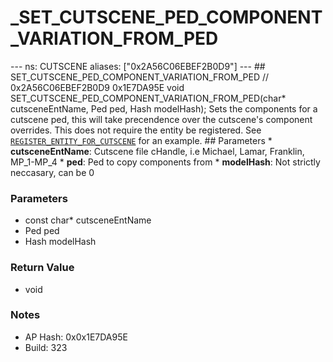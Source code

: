 # _SET_CUTSCENE_PED_COMPONENT_VARIATION_FROM_PED

--- ns: CUTSCENE aliases: ["0x2A56C06EBEF2B0D9"] --- ## SET_CUTSCENE_PED_COMPONENT_VARIATION_FROM_PED  // 0x2A56C06EBEF2B0D9 0x1E7DA95E void SET_CUTSCENE_PED_COMPONENT_VARIATION_FROM_PED(char* cutsceneEntName, Ped ped, Hash modelHash);  Sets the components for a cutscene ped, this will take precendence over the cutscene's component overrides. This does not require the entity be registered.  See [`REGISTER_ENTITY_FOR_CUTSCENE`](#_0xE40C1C56DF95C2E8) for an example.  ## Parameters * **cutsceneEntName**: Cutscene file cHandle, i.e Michael, Lamar, Franklin, MP_1-MP_4 * **ped**: Ped to copy components from * **modelHash**: Not strictly neccasary, can be 0

### Parameters
* const char* cutsceneEntName
* Ped ped
* Hash modelHash

### Return Value
* void

### Notes
* AP Hash: 0x0x1E7DA95E
* Build: 323

